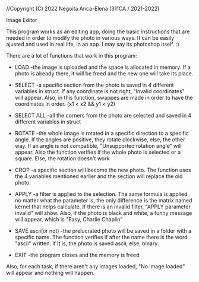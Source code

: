 //Copyright (C) 2022 Negoita Anca-Elena (311CA / 2021-2022)

Image Editor

This program works as an editing app, doing the basic instructions that are
needed in order to modify the photo in various ways. It can be easily
ajusted and used in real life, in an app. I may say its photoshop itself. :)

There are a lot of functions that work in this program:

- LOAD <fisier> -the image is uploaded and the space is allocated in memory.
If a photo is already there, it will be freed and the new one will take its 
place.

- SELECT <x1 x2 x3 x4> -a specific section from the photo is saved in 4 
different variables in struct. If any coordinate is not right, "Invalid 
coordinates" will appear. Also, in this function, swappes are made
in order to have the coordinates in order. (x1 < x2 && y1 < y2)

- SELECT ALL -all the corners from the photo are selected and saved in
4 different variables in struct

- ROTATE <unghi> -the whole image is rotated in a specific direction to
a specific angle. If the angles are positive, they rotate clockwise, else,
the other way. If an angle is not compatible, "Unsupported rotation angle"
will appear. Also the function verifies if the whole photo is selected or
a square. Else, the rotation doesn't work

- CROP -a specific section will become the new photo. The function uses
the 4 variables mentioned earlier and the section will replace the old
photo.

- APPLY <parametru> -a filter is applied to the selection. The same formula is
applied no matter what the parameter is, the only difference is the matrix
named kernel that helps calculate. If there is an invalid filter, "APPLY 
parameter invalid" will show. Also, if the photo is black and white, a funny
message will appear, which is "Easy, Charlie Chaplin"

- SAVE <name> ascii(or not) -the prelucrated photo will be saved in a folder
with a specific name. The function verifies if after the name there is the
word "ascii" written. If it is, the photo is saved ascii, else, binary.

- EXIT -the program closes and the memory is freed

Also, for each task, if there aren't any images loaded, "No image loaded"
will appear and nothing will happen.
